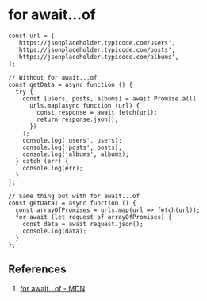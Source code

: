 # for await...of

```JS
const url = [
  'https://jsonplaceholder.typicode.com/users',
  'https://jsonplaceholder.typicode.com/posts',
  'https://jsonplaceholder.typicode.com/albums',
];

// Without for await...of
const getData = async function () {
  try {
    const [users, posts, albums] = await Promise.all(
      urls.map(async function (url) {
        const response = await fetch(url);
        return response.json();
      })
    );
    console.log('users', users);
    console.log('posts', posts);
    console.log('albums', albums);
  } catch (err) {
    console.log(err);
  }
};

// Same thing but with for await...of
const getData1 = async function () {
  const arrayOfPromises = urls.map(url => fetch(url));
  for await (let request of arrayOfPromises) {
    const data = await request.json();
    console.log(data);
  }
};
```



## References

1. [for await...of - MDN](https://developer.mozilla.org/en-US/docs/Web/JavaScript/Reference/Statements/for-await...of)